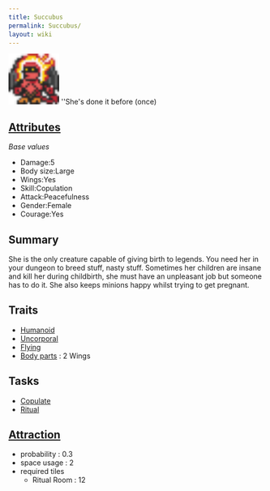 ```yaml
---
title: Succubus
permalink: Succubus/
layout: wiki
---
```


<img src="succubussmall.png" title="fig:succubussmall.png" alt="succubussmall.png" width="100" />
''She's done it before (once)

[Attributes](Attributes "wikilink")
-------------------------------------

*Base values*

-   Damage:5
-   Body size:Large
-   Wings:Yes
-   Skill:Copulation
-   Attack:Peacefulness
-   Gender:Female
-   Courage:Yes

Summary
-------

She is the only creature capable of giving birth to legends. You need
her in your dungeon to breed stuff, nasty stuff. Sometimes her children
are insane and kill her during childbirth, she must have an unpleasant
job but someone has to do it. She also keeps minions happy whilst trying
to get pregnant.

Traits
------

-   [Humanoid](Humanoid "wikilink")
-   [Uncorporal](Uncorporal "wikilink")
-   [Flying](Flying "wikilink")
-   [Body parts](Body_Parts "wikilink") : 2 Wings

Tasks
-----

-   [Copulate](Copulate "wikilink")
-   [Ritual](Ritual_Room "wikilink")

[Attraction](Immigration "wikilink")
-------------------------------------

-   probability : 0.3
-   space usage : 2
-   required tiles
    -   Ritual Room : 12


